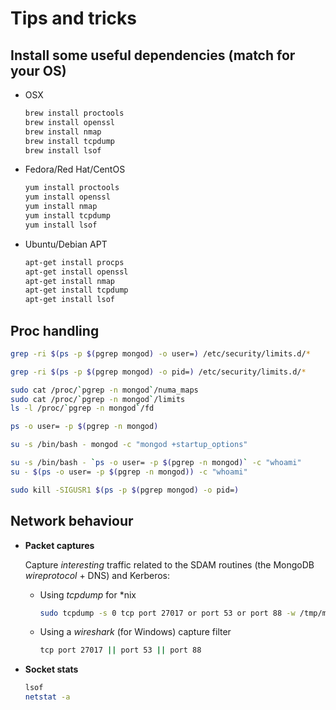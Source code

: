 # Tips and tricks

## Install some useful dependencies (match for your OS)

* OSX

  ```bash
  brew install proctools
  brew install openssl
  brew install nmap
  brew install tcpdump
  brew install lsof
  ```

* Fedora/Red Hat/CentOS
  
  ```bash
  yum install proctools
  yum install openssl
  yum install nmap
  yum install tcpdump
  yum install lsof
  ```

* Ubuntu/Debian APT
  
  ```bash
  apt-get install procps
  apt-get install openssl
  apt-get install nmap
  apt-get install tcpdump
  apt-get install lsof
  ```

## Proc handling

```bash
grep -ri $(ps -p $(pgrep mongod) -o user=) /etc/security/limits.d/*

grep -ri $(ps -p $(pgrep mongod) -o pid=) /etc/security/limits.d/*

sudo cat /proc/`pgrep -n mongod`/numa_maps
sudo cat /proc/`pgrep -n mongod`/limits
ls -l /proc/`pgrep -n mongod`/fd

ps -o user= -p $(pgrep -n mongod)

su -s /bin/bash - mongod -c "mongod +startup_options"

su -s /bin/bash - `ps -o user= -p $(pgrep -n mongod)` -c "whoami"
su - $(ps -o user= -p $(pgrep -n mongod)) -c "whoami"

sudo kill -SIGUSR1 $(ps -p $(pgrep mongod) -o pid=)
```

## Network behaviour

* **Packet captures**

  Capture _interesting_ traffic related to the SDAM routines (the MongoDB _wireprotocol_ + DNS) and Kerberos:

  * Using _tcpdump_ for *nix

    ```bash
    sudo tcpdump -s 0 tcp port 27017 or port 53 or port 88 -w /tmp/mongodb.pcap
    ```

  * Using a _wireshark_ (for Windows) capture filter

    ```bash
    tcp port 27017 || port 53 || port 88
    ```

* **Socket stats**

  ```bash
  lsof
  netstat -a
  ```
